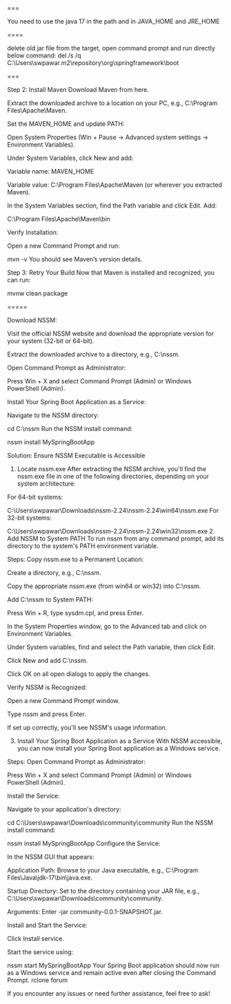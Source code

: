 ===

You need to use the java 17 in the path and in JAVA_HOME and JRE_HOME

====

delete old jar file from the target, open command prompt and run directly below command:
del /s /q C:\Users\swpawar\.m2\repository\org\springframework\boot



===

Step 2: Install Maven
Download Maven from here.

Extract the downloaded archive to a location on your PC, e.g., C:\Program Files\Apache\Maven.

Set the MAVEN_HOME and update PATH:

Open System Properties (Win + Pause → Advanced system settings → Environment Variables).

Under System Variables, click New and add:

Variable name: MAVEN_HOME

Variable value: C:\Program Files\Apache\Maven (or wherever you extracted Maven).

In the System Variables section, find the Path variable and click Edit. Add:

C:\Program Files\Apache\Maven\bin

Verify Installation:

Open a new Command Prompt and run:

mvn -v
You should see Maven’s version details.

Step 3: Retry Your Build
Now that Maven is installed and recognized, you can run:


mvnw clean package


=====

Download NSSM:

Visit the official NSSM website and download the appropriate version for your system (32-bit or 64-bit).

Extract the downloaded archive to a directory, e.g., C:\nssm.

Open Command Prompt as Administrator:

Press Win + X and select Command Prompt (Admin) or Windows PowerShell (Admin).

Install Your Spring Boot Application as a Service:

Navigate to the NSSM directory:


cd C:\nssm
Run the NSSM install command:


nssm install MySpringBootApp


Solution: Ensure NSSM Executable is Accessible
1. Locate nssm.exe
After extracting the NSSM archive, you'll find the nssm.exe file in one of the following directories, depending on your system architecture:

For 64-bit systems:


C:\Users\swpawar\Downloads\nssm-2.24\nssm-2.24\win64\nssm.exe
For 32-bit systems:


C:\Users\swpawar\Downloads\nssm-2.24\nssm-2.24\win32\nssm.exe
2. Add NSSM to System PATH
To run nssm from any command prompt, add its directory to the system's PATH environment variable.

Steps:
Copy nssm.exe to a Permanent Location:

Create a directory, e.g., C:\nssm.

Copy the appropriate nssm.exe (from win64 or win32) into C:\nssm.

Add C:\nssm to System PATH:

Press Win + R, type sysdm.cpl, and press Enter.

In the System Properties window, go to the Advanced tab and click on Environment Variables.

Under System variables, find and select the Path variable, then click Edit.

Click New and add C:\nssm.

Click OK on all open dialogs to apply the changes.

Verify NSSM is Recognized:

Open a new Command Prompt window.

Type nssm and press Enter.

If set up correctly, you'll see NSSM's usage information.

3. Install Your Spring Boot Application as a Service
With NSSM accessible, you can now install your Spring Boot application as a Windows service.

Steps:
Open Command Prompt as Administrator:

Press Win + X and select Command Prompt (Admin) or Windows PowerShell (Admin).

Install the Service:

Navigate to your application's directory:


cd C:\Users\swpawar\Downloads\community\community
Run the NSSM install command:


nssm install MySpringBootApp
Configure the Service:

In the NSSM GUI that appears:

Application Path: Browse to your Java executable, e.g., C:\Program Files\Java\jdk-17\bin\java.exe.

Startup Directory: Set to the directory containing your JAR file, e.g., C:\Users\swpawar\Downloads\community\community.

Arguments: Enter -jar community-0.0.1-SNAPSHOT.jar.

Install and Start the Service:

Click Install service.

Start the service using:


nssm start MySpringBootApp
Your Spring Boot application should now run as a Windows service and remain active even after closing the Command Prompt.
rclone forum

If you encounter any issues or need further assistance, feel free to ask!
